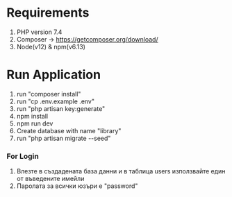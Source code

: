 # Requirements

1. PHP version 7.4
2. Composer -> https://getcomposer.org/download/
3. Node(v12) & npm(v6.13)

# Run Application

1. run "composer install"
2. run "cp .env.example .env"
3. run "php artisan key:generate"
4. npm install
5. npm run dev
6. Create database with name "library"
7. run "php artisan migrate --seed"

### For Login

1. Влезте в създадената база данни и в таблица users използвайте един от въведените имейли
2. Паролата за всички юзъри е "password"
